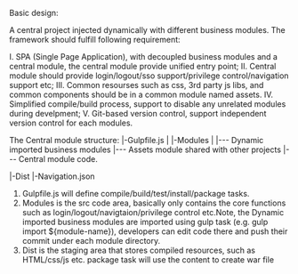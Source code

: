 Basic design:

A central project injected dynamically with different business modules. The framework should fulfill following requirement:

I.   SPA (Single Page Application), with decoupled business modules and a central module, the central module provide unified entry point;
II.  Central module should provide login/logout/sso support/privilege control/navigation support etc;
III. Common resourses such as css, 3rd party js libs, and common components should be in a common module named assets.
IV.  Simplified compile/build process, support to disable any unrelated modules during develpment; 
V.   Git-based version control, support independent version control for each modules.


The Central module structure:
|-Gulpfile.js 
|
|-Modules
  |
  |--- Dynamic imported business modules
  |--- Assets module shared with other projects
  |--- Central module code.

|-Dist
|-Navigation.json 

1. Gulpfile.js will define compile/build/test/install/package tasks.
2. Modules is the src code area, basically only contains the core functions such as login/logout/navigtaion/privilege control etc.Note, the
   Dynamic imported business modules are imported using gulp task (e.g. gulp import ${module-name}), developers can edit code there and push
   their commit under each module directory. 
3. Dist is the staging area that stores compiled resources, such as HTML/css/js etc. package task will use the content to create war file 



